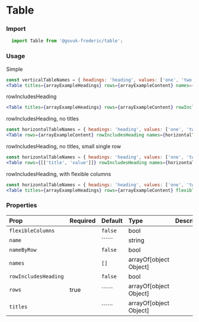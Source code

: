 Table
=====

### Import
```js
  import Table from '@govuk-frederic/table';
```
<!-- STORY -->

### Usage

Simple
```jsx
const verticalTableNames = { headings: 'heading', values: ['one', 'two', 'three', 'four'] };
<Table titles={arrayExampleHeadings} rows={arrayExampleContent} names={verticalTableNames} />
```

rowIncludesHeading
```jsx
<Table titles={arrayExampleHeadings} rows={arrayExampleContent} rowIncludesHeading />
```

rowIncludesHeading, no titles
```jsx
const horizontalTableNames = { headings: 'heading', values: ['one', 'two', 'three'] };
<Table rows={arrayExampleContent} rowIncludesHeading names={horizontalTableNames} />
```

rowIncludesHeading, no titles, small single row
```jsx
const horizontalTableNames = { headings: 'heading', values: ['one', 'two', 'three'] };
<Table rows={[['title', 'value']]} rowIncludesHeading names={horizontalTableNames} />
```

rowIncludesHeading, with flexible columns
```jsx
const horizontalTableNames = { headings: 'heading', values: ['one', 'two', 'three'] };
<Table titles={arrayExampleHeadings} rows={arrayExampleContent} flexibleColumns rowIncludesHeading names={horizontalTableNames} />
```

### Properties
Prop | Required | Default | Type | Description
:--- | :------- | :------ | :--- | :----------
 `flexibleColumns` |  | ```false``` | bool | 
 `name` |  | `````` | string | 
 `nameByRow` |  | ```false``` | bool | 
 `names` |  | ```[]``` | arrayOf[object Object] | 
 `rowIncludesHeading` |  | ```false``` | bool | 
 `rows` | true | `````` | arrayOf[object Object] | 
 `titles` |  | `````` | arrayOf[object Object] | 



